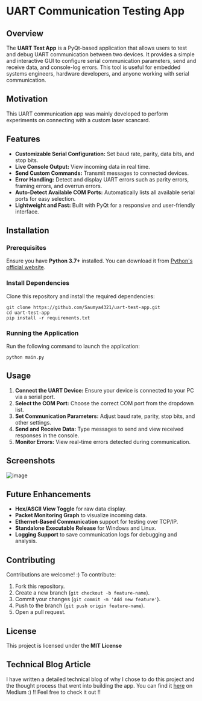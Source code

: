 # UART Communication Testing App

## Overview
The **UART Test App** is a PyQt-based application that allows users to test and debug UART communication between two devices. It provides a simple and interactive GUI to configure serial communication parameters, send and receive data, and console-log errors. This tool is useful for embedded systems engineers, hardware developers, and anyone working with serial communication. 

## Motivation
This UART communication app was mainly developed to perform experiments on connecting with a custom laser scancard. 

## Features
- **Customizable Serial Configuration:** Set baud rate, parity, data bits, and stop bits.
- **Live Console Output:** View incoming data in real time.
- **Send Custom Commands:** Transmit messages to connected devices.
- **Error Handling:** Detect and display UART errors such as parity errors, framing errors, and overrun errors.
- **Auto-Detect Available COM Ports:** Automatically lists all available serial ports for easy selection.
- **Lightweight and Fast:** Built with PyQt for a responsive and user-friendly interface.

## Installation
### Prerequisites
Ensure you have **Python 3.7+** installed. You can download it from [Python's official website](https://www.python.org/).

### Install Dependencies
Clone this repository and install the required dependencies:
```
git clone https://github.com/Saumya4321/uart-test-app.git
cd uart-test-app
pip install -r requirements.txt
```

### Running the Application
Run the following command to launch the application:
```
python main.py
```

## Usage
1. **Connect the UART Device:** Ensure your device is connected to your PC via a serial port.
2. **Select the COM Port:** Choose the correct COM port from the dropdown list.
3. **Set Communication Parameters:** Adjust baud rate, parity, stop bits, and other settings.
4. **Send and Receive Data:** Type messages to send and view received responses in the console.
5. **Monitor Errors:** View real-time errors detected during communication.

## Screenshots
![image](https://github.com/user-attachments/assets/44c17fa9-0de6-448e-91c3-5af1144debfb)


## Future Enhancements
- **Hex/ASCII View Toggle** for raw data display.
- **Packet Monitoring Graph** to visualize incoming data.
- **Ethernet-Based Communication** support for testing over TCP/IP.
- **Standalone Executable Release** for Windows and Linux.
- **Logging Support** to save communication logs for debugging and analysis.

## Contributing
Contributions are welcome! :) To contribute:
1. Fork this repository.
2. Create a new branch (`git checkout -b feature-name`).
3. Commit your changes (`git commit -m 'Add new feature'`).
4. Push to the branch (`git push origin feature-name`).
5. Open a pull request.

## License
This project is licensed under the **MIT License** 


## Technical Blog Article
I have written a detailed technical blog of why I chose to do this project and the thought process that went into building the app. You can find it [here](https://medium.com/@saumyamts/serial-communication-101-building-a-custom-uart-debugging-tool-f6fe31639484) on Medium :) !! Feel free to check it out !!
